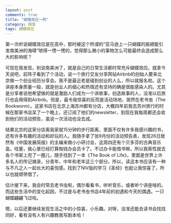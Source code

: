 ```yaml
---
layout: post
comments: true
title: "蝴蝶效应一例"
category: 随笔
tags: 蝴蝶效应
---
```


第一次听说蝴蝶效应是在高中，那时被这个所谓的“亚马逊上一只蝴蝶的振翅能引发南美洲的海啸”唬得一愣一愣的，觉得那么微小的事物怎么可能最终会造成那么大的影响呢？

可现在我发现，别说南美洲了，就是自己的日常生活都时常充斥蝴蝶效应。就拿今天说吧，前阵子看到了个活动，说一个旅行交友分享网站Airbnb的创始人要来北京做一个创业经历分享会。我不是最近老是碰到创业的人么，所以就报名啦。这个讲座本身质量一般，就是创业人的细心和热情还有坚持的确是很能感染人的。尤其是分享者说他希望做的就是激励人们成为一个讲故事，创造故事的人，没准以后旅行也会用得到Airbnb。但是，最令我惊喜的反而是活动场地，居然在老书虫（The Bookworm）。这家书店在北京上海苏州都有分店，大概四年前我去苏州旅行的时候在那家书店呆了一个晚上，还订阅了他们的newsletter，到现在我每周都还会收到他们的活动预告，虽说一次活动也没去成。

结果北京的这家分店离我家就15分钟的步行距离，里面不仅有许多我感兴趣的书，还有许多有趣的活动和好玩的人。我随手拿了张9月份的活动预告表，发现26日居然有《中国发展简报》的主编来做小小研讨会，这周四还有个贝多芬的古典音乐盒。哇塞，我心里已经打算掏钱办会员卡了。不过办卡能借书嘛，所以我索性就去各个书架上兜了一圈儿，随手找到了一本《The Book of Life》，里面是世界上许多名人的传记摘录，分青年、中年和老年这三个部分。所以，读这本书应该有一种与不凡之人一起长大的喜悦感。找到了NIV版的学习《圣经》也挺让我惊喜了，所以也就顺带借了。

估计接下来，我会时常去老书虫啦，偶尔看看书，听听音乐，或者听个讲座啥的。而这些生活中的变化起因，不过是与老书虫书店4年前的初遇和今天的偶遇。一只蝴蝶翩翩飞过哈。

嗯，以后还要继续发现生活之中的小惊喜，小乐趣。对呀，没准还能去读书会找找同好，看有没有人有兴趣教我写剧本哈！
